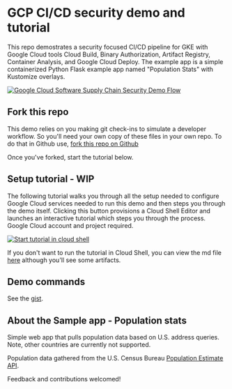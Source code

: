 # GCP CI/CD security demo and tutorial 
This repo demostrates a security focused CI/CD pipeline for GKE with Google Cloud tools Cloud Build, Binary Authorization, Artifact Registry, Container Analysis, and Google Cloud Deploy. The example app is a simple containerized Python Flask example app named "Population Stats" with Kustomize overlays.

[![Google Cloud Software Supply Chain Security Demo Flow](https://user-images.githubusercontent.com/76225123/170594159-cae11896-5ac1-473c-8d71-924a8d059155.png)](https://user-images.githubusercontent.com/76225123/170594159-cae11896-5ac1-473c-8d71-924a8d059155.png)

## Fork this repo
This demo relies on you making git check-ins to simulate a developer workflow. So you'll need your own copy of these files in your own repo.
To do that in Github use, [fork this repo on Github](https://github.com/vszal/gcp-secure-cicd/fork)

Once you've forked, start the tutorial below.

## Setup tutorial - WIP
The following tutorial walks you through all the setup needed to configure Google Cloud services needed to run this demo and then steps you through the demo itself. Clicking this button provisions a Cloud Shell Editor and launches an interactive tutorial which steps you through the process. Google Cloud account and project required.

[![Start tutorial in cloud shell](https://gstatic.com/cloudssh/images/open-btn.svg)](https://ssh.cloud.google.com/cloudshell/open?git_repo=https://github.com/vszal/gcp-secure-cicd&cloudshell_workspace=.&cloudshell_tutorial=tutorial.md)

If you don't want to run the tutorial in Cloud Shell, you can view the md file [here](https://github.com/vszal/gcp-secure-cicd/blob/main/tutorial.md) although you'll see some artifacts.

## Demo commands
See the [gist](https://gist.github.com/vszal/2bca4b844e70449022f153ed4dc87e41).

## About the Sample app - Population stats

Simple web app that pulls population data based on U.S. address queries. Note, other countries are currently not supported.

Population data gathered from the U.S. Census Bureau [Population Estimate API](https://www.census.gov/data/developers/data-sets/popest-popproj/popest.html). 

Feedback and contributions welcomed!


